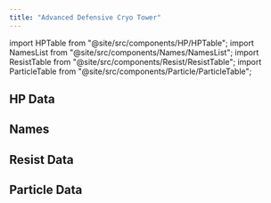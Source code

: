 ```yaml
---
title: "Advanced Defensive Cryo Tower"
---
```


import HPTable from "@site/src/components/HP/HPTable";
import NamesList from "@site/src/components/Names/NamesList";
import ResistTable from "@site/src/components/Resist/ResistTable";
import ParticleTable from "@site/src/components/Particle/ParticleTable";

## HP Data

<HPTable item_key="advanceddefensivecryotower" data_src="enemy" />

## Names

<NamesList item_key="advanceddefensivecryotower" data_src="enemy" />

## Resist Data

<ResistTable item_key="advanceddefensivecryotower" data_src="enemy" />

## Particle Data

<ParticleTable item_key="advanceddefensivecryotower" data_src="enemy" />